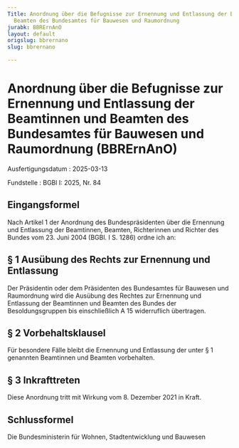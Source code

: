 ```yaml
---
Title: Anordnung über die Befugnisse zur Ernennung und Entlassung der Beamtinnen und
  Beamten des Bundesamtes für Bauwesen und Raumordnung
jurabk: BBRErnAnO
layout: default
origslug: bbrernano
slug: bbrernano

---
```


# Anordnung über die Befugnisse zur Ernennung und Entlassung der Beamtinnen und Beamten des Bundesamtes für Bauwesen und Raumordnung (BBRErnAnO)

Ausfertigungsdatum
:   2025-03-13

Fundstelle
:   BGBl I: 2025, Nr. 84


## Eingangsformel

Nach Artikel 1 der Anordnung des Bundespräsidenten über die Ernennung und Entlassung der Beamtinnen, Beamten, Richterinnen und Richter des Bundes vom 23. Juni 2004 (BGBl. I S. 1286) ordne ich an:


## § 1 Ausübung des Rechts zur Ernennung und Entlassung

Der Präsidentin oder dem Präsidenten des Bundesamtes für Bauwesen und Raumordnung wird die Ausübung des Rechtes zur Ernennung und Entlassung der Beamtinnen und Beamten des Bundes der Besoldungsgruppen bis einschließlich A 15 widerruflich übertragen.


## § 2 Vorbehaltsklausel

Für besondere Fälle bleibt die Ernennung und Entlassung der unter § 1 genannten Beamtinnen und Beamten vorbehalten.


## § 3 Inkrafttreten

Diese Anordnung tritt mit Wirkung vom 8. Dezember 2021 in Kraft.


## Schlussformel

Die Bundesministerin für Wohnen, Stadtentwicklung und Bauwesen

